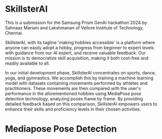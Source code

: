 # SkillsterAI 

This is a submission for the Samsung Prism GenAI hackathon 2024 by Sahnaaz Mariam and Lakshmanan of Vellore Institute of Technology, Chennai. 

SkillsterAI, with its tagline 'making hobbies accessible' is a platform where anyone can easily adopt a hobby, progress from beginner to expert levels with guidance from our AI expert, and receive valuable feedback. Our mission is to democratize skill acquisition, making it both cost-free and readily available to all.
 
In our initial development phase, SkillsterAI concentrates on sports, dance, yoga, and gymnastics. We accomplish this by training a machine learning model with datasets containing movements performed by athletes and practitioners. These movements are then compared with the user's performance in the aforementioned hobbies using MediaPose pose detection technology, analyzing poses frame by frame. By providing detailed feedback based on this comparison, SkillsterAI empowers users to enhance their skills and proficiency levels in their chosen activities. 

# Mediapose Pose Detection
